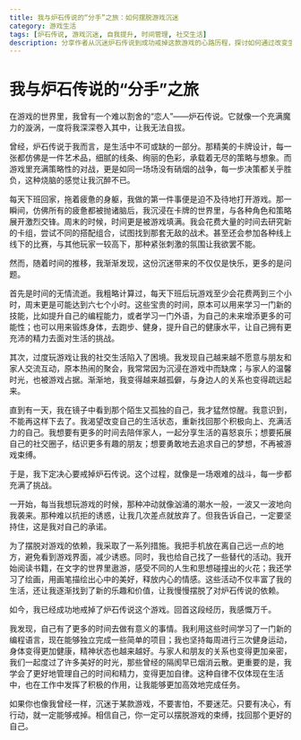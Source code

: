 ```yaml
---
title: 我与炉石传说的“分手”之旅：如何摆脱游戏沉迷
category: 游戏生活
tags: [炉石传说, 游戏沉迷, 自我提升, 时间管理, 社交生活]
description: 分享作者从沉迷炉石传说到成功戒掉这款游戏的心路历程，探讨如何通过改变生活习惯、寻找替代活动以及提升自律能力来摆脱游戏沉迷，重拾健康积极的生活。
---
```


# 我与炉石传说的“分手”之旅

在游戏的世界里，我曾有一个难以割舍的“恋人”——炉石传说。它就像一个充满魔力的漩涡，一度将我深深卷入其中，让我无法自拔。

曾经，炉石传说于我而言，是生活中不可或缺的一部分。那精美的卡牌设计，每一张都仿佛是一件艺术品，细腻的线条、绚丽的色彩，承载着无尽的策略与想象。而游戏里充满策略性的对战，更是如同一场场没有硝烟的战争，每一步决策都关乎胜负，这种烧脑的感觉让我沉醉不已。

每天下班回家，拖着疲惫的身躯，我做的第一件事便是迫不及待地打开游戏。那一瞬间，仿佛所有的疲惫都被抛诸脑后，我沉浸在卡牌的世界里，与各种角色和策略展开激烈交锋。周末的时候，时间更是被游戏填满。我会花费大量的时间去研究新的卡组，尝试不同的搭配组合，试图找到那套无敌的战术。甚至还会参加各种线上线下的比赛，与其他玩家一较高下，那种紧张刺激的氛围让我欲罢不能。

然而，随着时间的推移，我渐渐发现，这份沉迷带来的不仅仅是快乐，更多的是问题。

首先是时间的无情流逝。我粗略计算过，每天下班后玩游戏至少会花费两到三个小时，周末更是可能达到六七个小时。这些宝贵的时间，原本可以用来学习一门新的技能，比如提升自己的编程能力，或者学习一门外语，为自己的未来增添更多的可能性；也可以用来锻炼身体，去跑步、健身，提升自己的健康水平，让自己拥有更充沛的精力去面对生活的挑战。

其次，过度玩游戏让我的社交生活陷入了困境。我发现自己越来越不愿意与朋友和家人交流互动，原本热闹的聚会，我常常因为沉浸在游戏中而缺席；与家人的温馨时光，也被游戏占据。渐渐地，我变得越来越孤僻，与身边人的关系也变得疏远起来。

直到有一天，我在镜子中看到那个陌生又孤独的自己，我才猛然惊醒。我意识到，不能再这样下去了。我渴望改变自己的生活状态，重新找回那个积极向上、充满活力的自己。我想要有更多的时间去陪伴家人，一起分享生活的喜怒哀乐；想要拓展自己的社交圈子，结识更多有趣的朋友；想要勇敢地去追求自己的梦想，不再被游戏束缚。

于是，我下定决心要戒掉炉石传说。这个过程，就像是一场艰难的战斗，每一步都充满了挑战。

一开始，每当我想玩游戏的时候，那种冲动就像汹涌的潮水一般，一波又一波地向我袭来。那种难以抗拒的诱惑，让我几次差点就放弃了。但我告诉自己，一定要坚持住，这是我对自己的承诺。

为了摆脱对游戏的依赖，我采取了一系列措施。我把手机放在离自己远一点的地方，避免看到游戏界面，减少诱惑。同时，我也给自己找了一些替代的活动。我开始阅读书籍，在文字的世界里遨游，感受不同的人生和思想碰撞出的火花；我还学习了绘画，用画笔描绘出心中的美好，释放内心的情感。这些活动不仅丰富了我的生活，还让我逐渐找到了新的乐趣和价值，让我慢慢摆脱了对炉石传说的依赖。

如今，我已经成功地戒掉了炉石传说这个游戏。回首这段经历，我感慨万千。

我发现，自己有了更多的时间去做有意义的事情。我利用这些时间学习了一门新的编程语言，现在能够独立完成一些简单的项目；我也坚持每周进行三次健身运动，身体变得更加健康，精神状态也越来越好。与家人和朋友的关系也变得更加亲密，我们一起度过了许多美好的时光，那些曾经的隔阂早已烟消云散。更重要的是，我学会了更好地管理自己的时间和精力，变得更加自律。这种自律不仅体现在生活中，也在工作中发挥了积极的作用，让我能够更加高效地完成任务。

如果你也像我曾经一样，沉迷于某款游戏，不要害怕，不要迷茫。只要有决心，有行动，就一定能够戒掉。相信自己，你一定可以摆脱游戏的束缚，找回那个更好的自己。